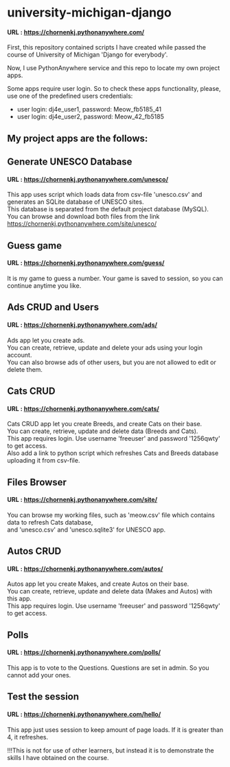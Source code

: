# university-michigan-django

#### URL : <https://chornenkj.pythonanywhere.com/>
First, this repository contained scripts I have created while passed the course of
University of Michigan 'Django for everybody'.

Now, I use PythonAnywhere service and this repo to locate my own project apps.

Some apps require user login. So to check these apps functionality, please, use one of the predefined users credentials:
<ul>
  <li>user login: dj4e_user1, password: Meow_fb5185_41</li>
  <li>user login: dj4e_user2, password: Meow_42_fb5185</li>
</ul>
  
## My project apps are the follows:

## Generate UNESCO Database
#### URL : <https://chornenkj.pythonanywhere.com/unesco/>
This app uses script which loads data from csv-file 'unesco.csv' and generates an SQLite database of UNESCO sites.<br/>
This database is separated from the default project database (MySQL).<br/>
You can browse and download both files from the link <https://chornenkj.pythonanywhere.com/site/unesco/>

## Guess game
#### URL : <https://chornenkj.pythonanywhere.com/guess/>
It is my game to guess a number. Your game is saved to session, so you can continue anytime you like.

## Ads CRUD and Users
#### URL : <https://chornenkj.pythonanywhere.com/ads/>
Ads app let you create ads.<br/>
You can create, retrieve, update and delete your ads using your login account.<br/>
You can also browse ads of other users, but you are not allowed to edit or delete them.

## Cats CRUD
#### URL : <https://chornenkj.pythonanywhere.com/cats/>
Cats CRUD app let you create Breeds, and create Cats on their base.<br/>
You can create, retrieve, update and delete data (Breeds and Cats).<br/>
This app requires login. Use username 'freeuser' and password '1256qwty' to get access.<br/>
Also add a link to python script which refreshes Cats and Breeds database uploading it from csv-file.

## Files Browser
#### URL : <https://chornenkj.pythonanywhere.com/site/>
You can browse my working files, such as 'meow.csv' file which contains data to refresh Cats database,<br/>
and 'unesco.csv' and 'unesco.sqlite3' for UNESCO app.

## Autos CRUD
#### URL : <https://chornenkj.pythonanywhere.com/autos/>
Autos app let you create Makes, and create Autos on their base.<br/>
You can create, retrieve, update and delete data (Makes and Autos) with this app.<br/>
This app requires login. Use username 'freeuser' and password '1256qwty' to get access.

## Polls
#### URL : <https://chornenkj.pythonanywhere.com/polls/>
This app is to vote to the Questions. Questions are set in admin. So you cannot add your ones.

## Test the session
#### URL : <https://chornenkj.pythonanywhere.com/hello/>
This app just uses session to keep amount of page loads. If it is greater than 4, it refreshes.

!!!This is not for use of other learners, but instead it is to demonstrate
the skills I have obtained on the course.
